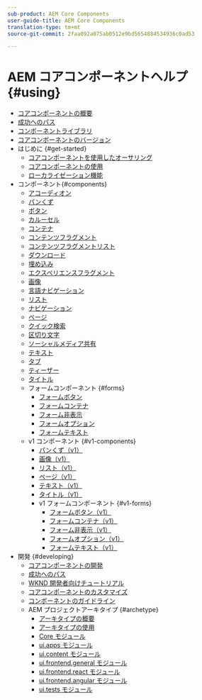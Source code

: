 ```yaml
---
sub-product: AEM Core Components
user-guide-title: AEM Core Components
translation-type: tm+mt
source-git-commit: 2faa092a075ab0512e9bd5654884534936c0ad53

---
```



# AEM コアコンポーネントヘルプ {#using}

+ [コアコンポーネントの概要](introduction.md)
+ [成功へのパス](developing/success.md)
+ [コンポーネントライブラリ](https://adobe.com/go/aem_cmp_library_jp)
+ [コアコンポーネントのバージョン](versions.md)
+ はじめに {#get-started}
   + [コアコンポーネントを使用したオーサリング](get-started/authoring.md)
   + [コアコンポーネントの使用](get-started/using.md)
   + [ローカライゼーション機能](get-started/localization.md)
+ コンポーネント{#components}
   + [アコーディオン](components/accordion.md)
   + [パンくず](components/breadcrumb.md)
   + [ボタン](components/button.md)
   + [カルーセル](components/carousel.md)
   + [コンテナ](components/container.md)
   + [コンテンツフラグメント](components/content-fragment-component.md)
   + [コンテンツフラグメントリスト](components/content-fragment-list.md)
   + [ダウンロード](components/download.md)
   + [埋め込み](components/embed.md)
   + [エクスペリエンスフラグメント](components/experience-fragment.md)
   + [画像](components/image.md)
   + [言語ナビゲーション](components/language-navigation.md)
   + [リスト](components/list.md)
   + [ナビゲーション](components/navigation.md)
   + [ページ](components/page.md)
   + [クイック検索](components/quick-search.md)
   + [区切り文字](components/separator.md)
   + [ソーシャルメディア共有](components/sharing.md)
   + [テキスト](components/text.md)
   + [タブ](components/tabs.md)
   + [ティーザー](components/teaser.md)
   + [タイトル](components/title.md)
   + フォームコンポーネント {#forms}
      + [フォームボタン](components/forms/form-button.md)
      + [フォームコンテナ](components/forms/form-container.md)
      + [フォーム非表示](components/forms/form-hidden.md)
      + [フォームオプション](components/forms/form-options.md)
      + [フォームテキスト](components/forms/form-text.md)
   + v1 コンポーネント {#v1-components}
      + [パンくず（v1）](components/v1/breadcrumb-v1.md)
      + [画像（v1）](components/v1/image-v1.md)
      + [リスト（v1）](components/v1/list-v1.md)
      + [ページ（v1）](components/v1/page-v1.md)
      + [テキスト（v1）](components/v1/text-v1.md)
      + [タイトル（v1）](components/v1/title-v1.md)
      + v1 フォームコンポーネント {#v1-forms}
         + [フォームボタン（v1）](components/v1/form-button-v1.md)
         + [フォームコンテナ（v1）](components/v1/form-container-v1.md)
         + [フォーム非表示（v1）](components/v1/form-hidden-v1.md)
         + [フォームオプション（v1）](components/v1/form-options-v1.md)
         + [フォームテキスト（v1）](components/v1/form-text-v1.md)
+ 開発 {#developing}
   + [コアコンポーネントの開発](developing/overview.md)
   + [成功へのパス](developing/success.md)
   + [WKND 開発者向けチュートリアル](https://docs.adobe.com/content/help/ja-JP/experience-manager-learn/getting-started-wknd-tutorial-develop/overview.html)
   + [コアコンポーネントのカスタマイズ](developing/customizing.md)
   + [コンポーネントのガイドライン](developing/guidelines.md)
   + AEM プロジェクトアーキタイプ {#archetype}
      + [アーキタイプの概要](developing/archetype/overview.md)
      + [アーキタイプの使用](developing/archetype/using.md)
      + [Core モジュール](developing/archetype/core.md)
      + [ui.apps モジュール](developing/archetype/uiapps.md)
      + [ui.content モジュール](developing/archetype/uicontent.md)
      + [ui.frontend.general モジュール](developing/archetype/uifrontend.md)
      + [ui.frontend.react モジュール](developing/archetype/uifrontend-react.md)
      + [ui.frontend.angular モジュール](developing/archetype/uifrontend-angular.md)
      + [ui.tests モジュール](developing/archetype/uitests.md)
